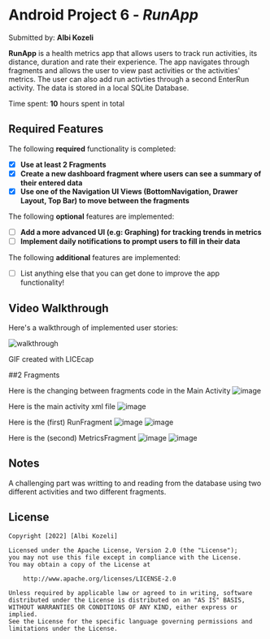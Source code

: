 # Android Project 6 - *RunApp*

Submitted by: **Albi Kozeli**

**RunApp** is a health metrics app that allows users to track run activities, its distance, duration
and rate their experience. The app navigates through fragments and allows the user to view past activities 
or the activities' metrics. The user can also add run activties through a second EnterRun activity. The data
is stored in a local SQLite Database.

Time spent: **10** hours spent in total

## Required Features

The following **required** functionality is completed:

- [x] **Use at least 2 Fragments**
- [x] **Create a new dashboard fragment where users can see a summary of their entered data**
- [x] **Use one of the Navigation UI Views (BottomNavigation, Drawer Layout, Top Bar) to move between the fragments**

The following **optional** features are implemented:

- [ ] **Add a more advanced UI (e.g: Graphing) for tracking trends in metrics**
- [ ] **Implement daily notifications to prompt users to fill in their data**

The following **additional** features are implemented:

- [ ] List anything else that you can get done to improve the app functionality!

## Video Walkthrough

Here's a walkthrough of implemented user stories:

![walkthrough](https://user-images.githubusercontent.com/98725619/196291068-f18dbc4d-e987-4e80-9841-985d2d9e6994.gif)


<!-- Replace this with whatever GIF tool you used! -->
GIF created with LICEcap 
<!-- Recommended tools:
[Kap](https://getkap.co/) for macOS
[ScreenToGif](https://www.screentogif.com/) for Windows
[peek](https://github.com/phw/peek) for Linux. -->

##2 Fragments

Here is the changing between fragments code in the Main Activity
![image](https://user-images.githubusercontent.com/98725619/196522640-36de59c3-96b5-4ffc-9f19-0095cfa37bf7.png)

Here is the main activity xml file
![image](https://user-images.githubusercontent.com/98725619/196522946-6aa28dfb-92ec-4a7b-8ff7-6f79f4afb9cd.png)

Here is the (first) RunFragment
![image](https://user-images.githubusercontent.com/98725619/196523240-0f279883-0c60-4b81-a0b3-be9989954c2c.png)
![image](https://user-images.githubusercontent.com/98725619/196523318-d3b84cd5-0194-4ce5-8eb2-fb8b572a24c7.png)

Here is the (second) MetricsFragment
![image](https://user-images.githubusercontent.com/98725619/196523569-25dcc7a6-f74e-4ca9-8e8d-30051f98c90c.png)
![image](https://user-images.githubusercontent.com/98725619/196523663-cf26558f-7f17-4585-a6c8-50fa761481c4.png)

## Notes

A challenging part was writting to and reading from the database using two different activities and two different fragments.

## License

    Copyright [2022] [Albi Kozeli]

    Licensed under the Apache License, Version 2.0 (the "License");
    you may not use this file except in compliance with the License.
    You may obtain a copy of the License at

        http://www.apache.org/licenses/LICENSE-2.0

    Unless required by applicable law or agreed to in writing, software
    distributed under the License is distributed on an "AS IS" BASIS,
    WITHOUT WARRANTIES OR CONDITIONS OF ANY KIND, either express or implied.
    See the License for the specific language governing permissions and
    limitations under the License.
